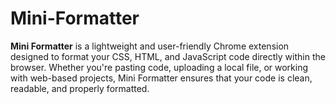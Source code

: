 # Mini-Formatter
**Mini Formatter** is a lightweight and user-friendly Chrome extension designed to format your CSS, HTML, and JavaScript code directly within the browser. Whether you're pasting code, uploading a local file, or working with web-based projects, Mini Formatter ensures that your code is clean, readable, and properly formatted.
